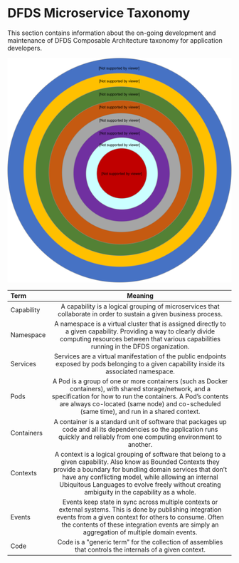 DFDS Microservice Taxonomy
======================

This section contains information about the on-going development and maintenance of DFDS Composable Architecture taxonomy for application developers.

![alt text](https://github.com/dfds/cag/blob/master/docs/images/Composable_Architecture_Guidelines_Taxonomy.svg "Taxonomy - CAG")

| Term       | Meaning  |
| :------------- | :----------: |
|  Capability    | A capability is a logical grouping of microservices that collaborate in order to sustain a given business process.   |
|  Namespace     | A namespace is a virtual cluster that is assigned directly to a given capability. Providing a way to clearly divide computing resources between that various capabilities running in the DFDS organization. |
|  Services      | Services are a virtual manifestation of the public endpoints exposed by pods belonging to a given capability inside its associated namespace. |
|  Pods          | A Pod is a group of one or more containers (such as Docker containers), with shared storage/network, and a specification for how to run the containers. A Pod’s contents are always co-located (same node) and co-scheduled (same time), and run in a shared context. |
|  Containers    | A container is a standard unit of software that packages up code and all its dependencies so the application runs quickly and reliably from one computing environment to another. |
|  Contexts      | A context is a logical grouping of software that belong to a given capability. Also know as Bounded Contexts they provide a boundary for bundling domain services that don’t have any conflicting model, while allowing an internal Ubiquitous Languages to evolve freely without creating ambiguity in the capability as a whole. |
|  Events        | Events keep state in sync across multiple contexts or external systems. This is done by publishing integration events from a given context for others to consume. Often the contents of these integration events are simply an aggregation of multiple domain events. |
|  Code          | Code is a "generic term" for the collection of assemblies that controls the internals of a given context. |